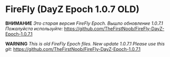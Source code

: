 **FireFly (DayZ Epoch 1.0.7 OLD)**
================

**ВНИМАНИЕ**
*Это старая версия FireFly Epoch. Вышло обновление 1.0.7.1*
*Пожалуйста используйте:* https://github.com/TheFirstNoob/FireFly-DayZ-Epoch-1.0.7.1

**WARNING**
*This is old FireFly Epoch files. New update 1.0.7.1*
*Please use this git:* https://github.com/TheFirstNoob/FireFly-DayZ-Epoch-1.0.7.1